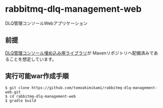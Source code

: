 # rabbitmq-dlq-management-web
DLQ管理コンソールWebアプリケーション

## 前提

[DLQ管理コンソール埋め込み用ライブラリ](https://github.com/tomoakimikami/rabbitmq-dlq-management-ui)が
Mavenリポジトリへ配備済みであることを想定しています。

## 実行可能war作成手順

```
$ git clone https://github.com/tomoakimikami/rabbitmq-dlq-management-web.git
$ cd rabbitmq-dlq-management-web
$ gradle build
```

